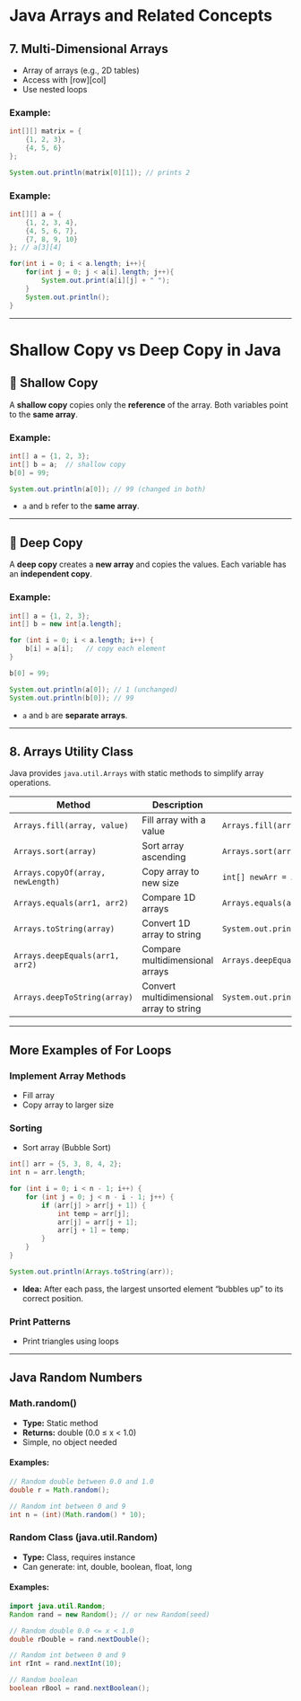 # Java Arrays and Related Concepts

## 7. Multi-Dimensional Arrays
- Array of arrays (e.g., 2D tables)
- Access with [row][col]
- Use nested loops

### Example:
```java
int[][] matrix = {
    {1, 2, 3},
    {4, 5, 6}
};

System.out.println(matrix[0][1]); // prints 2
```

### Example:
```java
int[][] a = {
    {1, 2, 3, 4},
    {4, 5, 6, 7},
    {7, 8, 9, 10}
}; // a[3][4]

for(int i = 0; i < a.length; i++){
    for(int j = 0; j < a[i].length; j++){
        System.out.print(a[i][j] + " ");
    }
    System.out.println();
}
```

---

# Shallow Copy vs Deep Copy in Java

## 🔹 Shallow Copy
A **shallow copy** copies only the **reference** of the array. Both variables point to the **same array**.

### Example:
```java
int[] a = {1, 2, 3};
int[] b = a;  // shallow copy
b[0] = 99;

System.out.println(a[0]); // 99 (changed in both)
```
- `a` and `b` refer to the **same array**.  

---

## 🔹 Deep Copy
A **deep copy** creates a **new array** and copies the values. Each variable has an **independent copy**.

### Example:
```java
int[] a = {1, 2, 3};
int[] b = new int[a.length];

for (int i = 0; i < a.length; i++) {
    b[i] = a[i];   // copy each element
}

b[0] = 99;

System.out.println(a[0]); // 1 (unchanged)
System.out.println(b[0]); // 99
```
- `a` and `b` are **separate arrays**.

---

## 8. Arrays Utility Class
Java provides `java.util.Arrays` with static methods to simplify array operations.

| Method | Description | Example |
|--------|-------------|---------|
| `Arrays.fill(array, value)` | Fill array with a value | `Arrays.fill(arr, 1);` |
| `Arrays.sort(array)` | Sort array ascending | `Arrays.sort(arr);` |
| `Arrays.copyOf(array, newLength)` | Copy array to new size | `int[] newArr = Arrays.copyOf(arr, 10);` |
| `Arrays.equals(arr1, arr2)` | Compare 1D arrays | `Arrays.equals(arr1, arr2);` |
| `Arrays.toString(array)` | Convert 1D array to string | `System.out.println(Arrays.toString(arr));` |
| `Arrays.deepEquals(arr1, arr2)` | Compare multidimensional arrays | `Arrays.deepEquals(matrix1, matrix2);` |
| `Arrays.deepToString(array)` | Convert multidimensional array to string | `System.out.println(Arrays.deepToString(matrix));` |

---

## More Examples of For Loops

### Implement Array Methods
- Fill array  
- Copy array to larger size  

### Sorting
- Sort array (Bubble Sort)
```java
int[] arr = {5, 3, 8, 4, 2};
int n = arr.length;

for (int i = 0; i < n - 1; i++) {
    for (int j = 0; j < n - i - 1; j++) {
        if (arr[j] > arr[j + 1]) {
            int temp = arr[j];
            arr[j] = arr[j + 1];
            arr[j + 1] = temp;
        }
    }
}

System.out.println(Arrays.toString(arr));
```
- **Idea:** After each pass, the largest unsorted element “bubbles up” to its correct position.

### Print Patterns
- Print triangles using loops

---

## Java Random Numbers

### Math.random()
- **Type:** Static method  
- **Returns:** double (0.0 ≤ x < 1.0)  
- Simple, no object needed

#### Examples:
```java
// Random double between 0.0 and 1.0
double r = Math.random();

// Random int between 0 and 9
int n = (int)(Math.random() * 10);
```

### Random Class (java.util.Random)
- **Type:** Class, requires instance  
- Can generate: int, double, boolean, float, long

#### Examples:
```java
import java.util.Random;
Random rand = new Random(); // or new Random(seed)

// Random double 0.0 <= x < 1.0
double rDouble = rand.nextDouble();

// Random int between 0 and 9
int rInt = rand.nextInt(10);

// Random boolean
boolean rBool = rand.nextBoolean();
```

